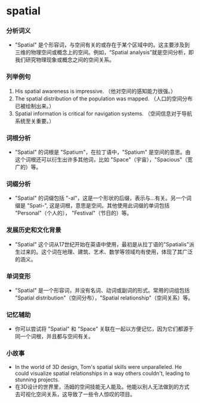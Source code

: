 # spatial

### 分析词义

  

*   "Spatial" 是个形容词，与空间有关的或存在于某个区域中的。这主要涉及到三维的物理空间或概念上的空间。例如，“Spatial analysis”就是空间分析，即我们研究物理现象或概念之间的空间关系。

  

### 列举例句

  

1.  His spatial awareness is impressive. （他对空间的感知能力很强。）
2.  The spatial distribution of the population was mapped. （人口的空间分布已被绘制出来。）
3.  Spatial information is critical for navigation systems. （空间信息对于导航系统至关重要。）

  

### 词根分析

  

*   "Spatial" 的词根是 "Spatium"，在拉丁语中，"Spatium" 是空间的意思。由这个词根还可以衍生出许多其他词，比如 "Space"（宇宙），"Spacious"（宽广的）等。

  

### 词缀分析

  

*   "Spatial" 的词缀包括 "-al"，这是一个形状的后缀，表示与...有关。另一个词缀是 "Spati-", 这是词根，意思是空间。其他使用此词缀的单词包括 "Personal"（个人的）， "Festival"（节日的）等。

  

### 发展历史和文化背景

  

*   "Spatial" 这个词从17世纪开始在英语中使用，最初是从拉丁语的"Spatialis"派生过来的。这个词在地理、建筑、艺术、数学等领域均有使用，体现了其广泛的涵义。

  

### 单词变形

  

*   "Spatial" 是一个形容词，并没有名词、动词或副词的形式。常用的词组包括 "Spatial distribution"（空间分布），"Spatial relationship"（空间关系）等。

  

### 记忆辅助

  

*   你可以尝试将 "Spatial" 和 "Space" 关联在一起以方便记忆，因为它们都源于同一个词根，并且都与空间有关。

  

### 小故事

  

*   In the world of 3D design, Tom's spatial skills were unparalleled. He could visualize spatial relationships in a way others couldn't, leading to stunning projects.
*   在3D设计的世界里，汤姆的空间技能无人能及。他能以别人无法做到的方式去可视化空间关系，这导致了一些令人惊叹的项目。
